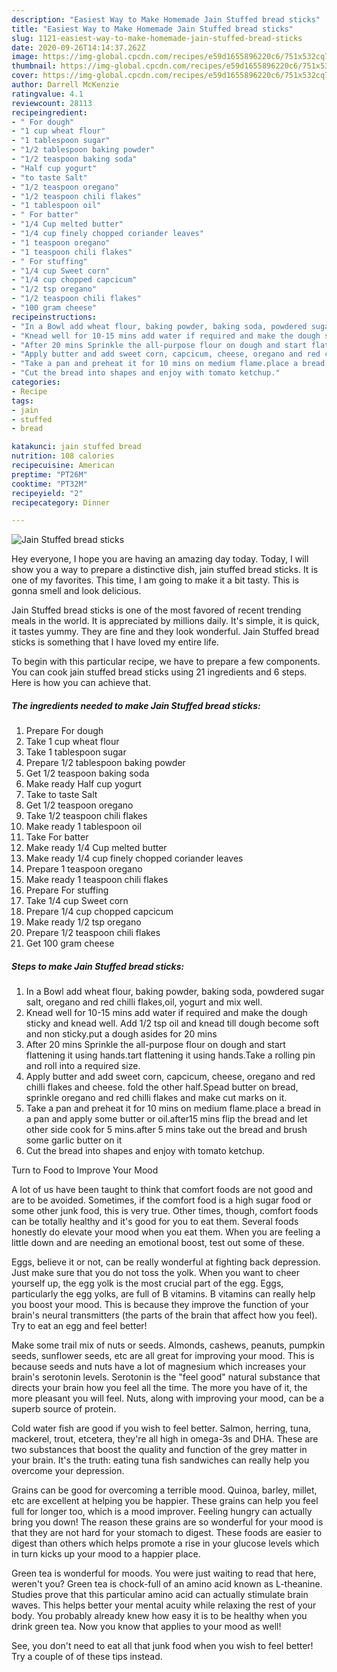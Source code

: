 ```yaml
---
description: "Easiest Way to Make Homemade Jain Stuffed bread sticks"
title: "Easiest Way to Make Homemade Jain Stuffed bread sticks"
slug: 1121-easiest-way-to-make-homemade-jain-stuffed-bread-sticks
date: 2020-09-26T14:14:37.262Z
image: https://img-global.cpcdn.com/recipes/e59d1655896220c6/751x532cq70/jain-stuffed-bread-sticks-recipe-main-photo.jpg
thumbnail: https://img-global.cpcdn.com/recipes/e59d1655896220c6/751x532cq70/jain-stuffed-bread-sticks-recipe-main-photo.jpg
cover: https://img-global.cpcdn.com/recipes/e59d1655896220c6/751x532cq70/jain-stuffed-bread-sticks-recipe-main-photo.jpg
author: Darrell McKenzie
ratingvalue: 4.1
reviewcount: 28113
recipeingredient:
- " For dough"
- "1 cup wheat flour"
- "1 tablespoon sugar"
- "1/2 tablespoon baking powder"
- "1/2 teaspoon baking soda"
- "Half cup yogurt"
- "to taste Salt"
- "1/2 teaspoon oregano"
- "1/2 teaspoon chili flakes"
- "1 tablespoon oil"
- " For batter"
- "1/4 Cup melted butter"
- "1/4 cup finely chopped coriander leaves"
- "1 teaspoon oregano"
- "1 teaspoon chili flakes"
- " For stuffing"
- "1/4 cup Sweet corn"
- "1/4 cup chopped capcicum"
- "1/2 tsp oregano"
- "1/2 teaspoon chili flakes"
- "100 gram cheese"
recipeinstructions:
- "In a Bowl add wheat flour, baking powder, baking soda, powdered sugar salt, oregano and red chilli flakes,oil, yogurt and mix well."
- "Knead well for 10-15 mins add water if required and make the dough sticky and knead well. Add 1/2 tsp oil and knead till dough become soft and non sticky.put a dough asides for 20 mins"
- "After 20 mins Sprinkle the all-purpose flour on dough and start flattening it using hands.tart flattening it using hands.Take a rolling pin and roll into a required size."
- "Apply butter and add sweet corn, capcicum, cheese, oregano and red chilli flakes and cheese. fold the other half.Spead butter on bread, sprinkle oregano and red chilli flakes and make cut marks on it."
- "Take a pan and preheat it for 10 mins on medium flame.place a bread in a pan and apply some butter or oil.after15 mins flip the bread and let other side cook for 5 mins.after 5 mins take out the bread and brush some garlic butter on it"
- "Cut the bread into shapes and enjoy with tomato ketchup."
categories:
- Recipe
tags:
- jain
- stuffed
- bread

katakunci: jain stuffed bread 
nutrition: 108 calories
recipecuisine: American
preptime: "PT26M"
cooktime: "PT32M"
recipeyield: "2"
recipecategory: Dinner

---
```



![Jain Stuffed bread sticks](https://img-global.cpcdn.com/recipes/e59d1655896220c6/751x532cq70/jain-stuffed-bread-sticks-recipe-main-photo.jpg)

Hey everyone, I hope you are having an amazing day today. Today, I will show you a way to prepare a distinctive dish, jain stuffed bread sticks. It is one of my favorites. This time, I am going to make it a bit tasty. This is gonna smell and look delicious.



Jain Stuffed bread sticks is one of the most favored of recent trending meals in the world. It is appreciated by millions daily. It's simple, it is quick, it tastes yummy. They are fine and they look wonderful. Jain Stuffed bread sticks is something that I have loved my entire life.


To begin with this particular recipe, we have to prepare a few components. You can cook jain stuffed bread sticks using 21 ingredients and 6 steps. Here is how you can achieve that.

<!--inarticleads1-->

##### The ingredients needed to make Jain Stuffed bread sticks:

1. Prepare  For dough
1. Take 1 cup wheat flour
1. Take 1 tablespoon sugar
1. Prepare 1/2 tablespoon baking powder
1. Get 1/2 teaspoon baking soda
1. Make ready Half cup yogurt
1. Take to taste Salt
1. Get 1/2 teaspoon oregano
1. Take 1/2 teaspoon chili flakes
1. Make ready 1 tablespoon oil
1. Take  For batter
1. Make ready 1/4 Cup melted butter
1. Make ready 1/4 cup finely chopped coriander leaves
1. Prepare 1 teaspoon oregano
1. Make ready 1 teaspoon chili flakes
1. Prepare  For stuffing
1. Take 1/4 cup Sweet corn
1. Prepare 1/4 cup chopped capcicum
1. Make ready 1/2 tsp oregano
1. Prepare 1/2 teaspoon chili flakes
1. Get 100 gram cheese




<!--inarticleads2-->

##### Steps to make Jain Stuffed bread sticks:

1. In a Bowl add wheat flour, baking powder, baking soda, powdered sugar salt, oregano and red chilli flakes,oil, yogurt and mix well.
1. Knead well for 10-15 mins add water if required and make the dough sticky and knead well. Add 1/2 tsp oil and knead till dough become soft and non sticky.put a dough asides for 20 mins
1. After 20 mins Sprinkle the all-purpose flour on dough and start flattening it using hands.tart flattening it using hands.Take a rolling pin and roll into a required size.
1. Apply butter and add sweet corn, capcicum, cheese, oregano and red chilli flakes and cheese. fold the other half.Spead butter on bread, sprinkle oregano and red chilli flakes and make cut marks on it.
1. Take a pan and preheat it for 10 mins on medium flame.place a bread in a pan and apply some butter or oil.after15 mins flip the bread and let other side cook for 5 mins.after 5 mins take out the bread and brush some garlic butter on it
1. Cut the bread into shapes and enjoy with tomato ketchup.




Turn to Food to Improve Your Mood


A lot of us have been taught to think that comfort foods are not good and are to be avoided. Sometimes, if the comfort food is a high sugar food or some other junk food, this is very true. Other times, though, comfort foods can be totally healthy and it's good for you to eat them. Several foods honestly do elevate your mood when you eat them. When you are feeling a little down and are needing an emotional boost, test out some of these.

Eggs, believe it or not, can be really wonderful at fighting back depression. Just make sure that you do not toss the yolk. When you want to cheer yourself up, the egg yolk is the most crucial part of the egg. Eggs, particularly the egg yolks, are full of B vitamins. B vitamins can really help you boost your mood. This is because they improve the function of your brain's neural transmitters (the parts of the brain that affect how you feel). Try to eat an egg and feel better!

Make some trail mix of nuts or seeds. Almonds, cashews, peanuts, pumpkin seeds, sunflower seeds, etc are all great for improving your mood. This is because seeds and nuts have a lot of magnesium which increases your brain's serotonin levels. Serotonin is the "feel good" natural substance that directs your brain how you feel all the time. The more you have of it, the more pleasant you will feel. Nuts, along with improving your mood, can be a superb source of protein.

Cold water fish are good if you wish to feel better. Salmon, herring, tuna, mackerel, trout, etcetera, they're all high in omega-3s and DHA. These are two substances that boost the quality and function of the grey matter in your brain. It's the truth: eating tuna fish sandwiches can really help you overcome your depression. 

Grains can be good for overcoming a terrible mood. Quinoa, barley, millet, etc are excellent at helping you be happier. These grains can help you feel full for longer too, which is a mood improver. Feeling hungry can actually bring you down! The reason these grains are so wonderful for your mood is that they are not hard for your stomach to digest. These foods are easier to digest than others which helps promote a rise in your glucose levels which in turn kicks up your mood to a happier place.

Green tea is wonderful for moods. You were just waiting to read that here, weren't you? Green tea is chock-full of an amino acid known as L-theanine. Studies prove that this particular amino acid can actually stimulate brain waves. This helps better your mental acuity while relaxing the rest of your body. You probably already knew how easy it is to be healthy when you drink green tea. Now you know that applies to your mood as well!

See, you don't need to eat all that junk food when you wish to feel better! Try  a  couple of  of  these  tips  instead.

